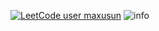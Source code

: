 [![LeetCode user maxusun](https://img.shields.io/badge/dynamic/json?style=flat-square&labelColor=black&color=%23ffa116&label=Solved&query=solvedOverTotal&url=https%3A%2F%2Fleetcode-badge.vercel.app%2Fapi%2Fusers%2Fupupming&logo=leetcode&logoColor=yellow)](https://leetcode-cn.com/u/maxunsun)
![info](https://github-readme-stats.vercel.app/api?username=maxusun&show_icons=true&count_private=true&hide=prs&theme=default_repocard)
